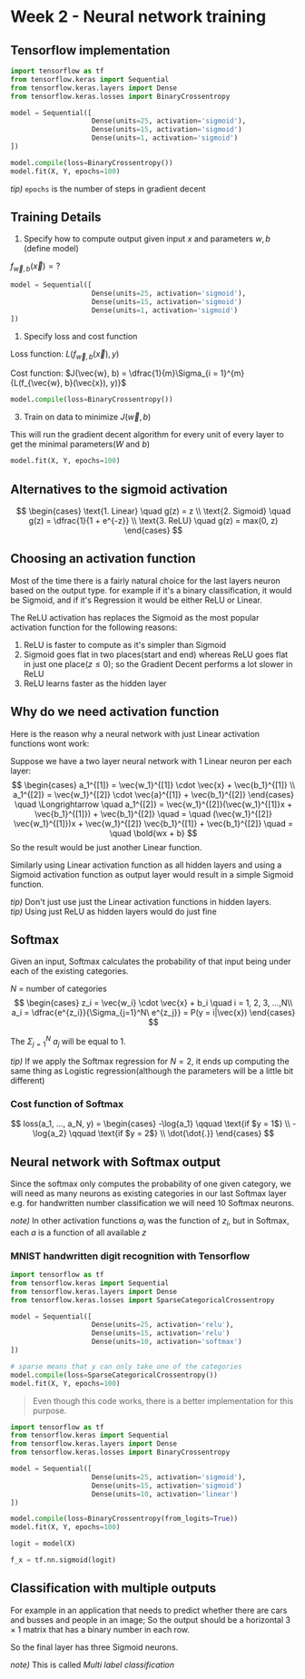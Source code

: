 # Week 2 - Neural network training

## Tensorflow implementation

```python
import tensorflow as tf
from tensorflow.keras import Sequential
from tensorflow.keras.layers import Dense
from tensorflow.keras.losses import BinaryCrossentropy

model = Sequential([
                    Dense(units=25, activation='sigmoid'),
                    Dense(units=15, activation='sigmoid')
                    Dense(units=1, activation='sigmoid')
])

model.compile(loss=BinaryCrossentropy())
model.fit(X, Y, epochs=100)
```

_tip)_ `epochs` is the number of steps in gradient decent

## Training Details

1. Specify how to compute output given input $x$ and parameters $w, b$ (define model)

$f_{\vec{w}, b}(\vec{x}) = ?$

```python
model = Sequential([
                    Dense(units=25, activation='sigmoid'),
                    Dense(units=15, activation='sigmoid')
                    Dense(units=1, activation='sigmoid')
])
```

1. Specify loss and cost function

Loss function: $L(f_{\vec{w}, b}(\vec{x}), y)$

Cost function: $J(\vec{w}, b) = \dfrac{1}{m}\Sigma_{i = 1}^{m}{L(f_{\vec{w}, b}(\vec{x}), y)}$

```python
model.compile(loss=BinaryCrossentropy())
```

3. Train on data to minimize $J(\vec{w}, b)$

This will run the gradient decent algorithm for every unit of every layer to get the minimal parameters($W$ and $b$)

```python
model.fit(X, Y, epochs=100)
```

## Alternatives to the sigmoid activation

$$
\begin{cases}
    \text{1. Linear} \quad g(z) = z \\
    \text{2. Sigmoid} \quad g(z) = \dfrac{1}{1 + e^{-z}} \\
    \text{3. ReLU} \quad g(z) = max(0, z)
\end{cases}
$$

## Choosing an activation function

Most of the time there is a fairly natural choice for the last layers neuron based on the output type. for example if it's a binary classification, it would be Sigmoid, and if it's Regression it would be either ReLU or Linear.

The ReLU activation has replaces the Sigmoid as the most popular activation function for the following reasons:

1. ReLU is faster to compute as it's simpler than Sigmoid
2. Sigmoid goes flat in two places(start and end) whereas ReLU goes flat in just one place($z \leq 0$); so the Gradient Decent performs a lot slower in ReLU
3. ReLU learns faster as the hidden layer

## Why do we need activation function

Here is the reason why a neural network with just Linear activation functions wont work:

Suppose we have a two layer neural network with 1 Linear neuron per each layer:
$$
\begin{cases}
    a_1^{[1]} = \vec{w_1}^{[1]} \cdot \vec{x} + \vec{b_1}^{[1]} \\
    a_1^{[2]} = \vec{w_1}^{[2]} \cdot \vec{a}^{[1]} + \vec{b_1}^{[2]}
\end{cases}
\quad \Longrightarrow \quad
a_1^{[2]} = \vec{w_1}^{[2]}(\vec{w_1}^{[1]}x + \vec{b_1}^{[1]}) + \vec{b_1}^{[2]} \quad = \quad
(\vec{w_1}^{[2]} \vec{w_1}^{[1]})x + \vec{w_1}^{[2]} \vec{b_1}^{[1]} + \vec{b_1}^{[2]} \quad = \quad \bold{wx + b}
$$
So the result would be just another Linear function.

Similarly using Linear activation function as all hidden layers and using a Sigmoid activation function as output layer would result in a simple Sigmoid function.

_tip)_ Don't just use just the Linear activation functions in hidden layers.  
_tip)_ Using just ReLU as hidden layers would do just fine

## Softmax

Given an input, Softmax calculates the probability of that input being under each of the existing categories.

$N$ = number of categories
$$
\begin{cases}
    z_i = \vec{w_i} \cdot \vec{x} + b_i \quad i = 1, 2, 3, ...,N\\
    a_i = \dfrac{e^{z_i}}{\Sigma_{j=1}^N\ e^{z_j}} = P(y = i|\vec{x})
\end{cases}
$$

The $\Sigma_{j=1}^N\ a_j$ will be equal to $1$.

_tip)_ If we apply the Softmax regression for $N = 2$, it ends up computing the same thing as Logistic regression(although the parameters will be a little bit different)

### Cost function of Softmax

$$
loss(a_1, ..., a_N, y) =
\begin{cases}
    -\log{a_1} \qquad \text{if $y = 1$} \\
    -\log{a_2} \qquad \text{if $y = 2$} \\
    \dot{\dot{.}}
\end{cases}
$$

## Neural network with Softmax output

Since the softmax only computes the probability of one given category, we will need as many neurons as existing categories in our last Softmax layer e.g. for handwritten number classification we will need 10 Softmax neurons.

_note)_ In other activation functions $a_i$ was the function of $z_i$, but in Softmax, each $a$ is a function of all available $z$

### MNIST handwritten digit recognition with Tensorflow

```python
import tensorflow as tf
from tensorflow.keras import Sequential
from tensorflow.keras.layers import Dense
from tensorflow.keras.losses import SparseCategoricalCrossentropy

model = Sequential([
                    Dense(units=25, activation='relu'),
                    Dense(units=15, activation='relu')
                    Dense(units=10, activation='softmax')
])

# sparse means that y can only take one of the categories
model.compile(loss=SparseCategoricalCrossentropy())
model.fit(X, Y, epochs=100)
```

> Even though this code works, there is a better implementation for this purpose.

```python
import tensorflow as tf
from tensorflow.keras import Sequential
from tensorflow.keras.layers import Dense
from tensorflow.keras.losses import BinaryCrossentropy

model = Sequential([
                    Dense(units=25, activation='sigmoid'),
                    Dense(units=15, activation='sigmoid')
                    Dense(units=10, activation='linear')
])

model.compile(loss=BinaryCrossentropy(from_logits=True))
model.fit(X, Y, epochs=100)

logit = model(X)

f_x = tf.nn.sigmoid(logit)
```

## Classification with multiple outputs

For example in an application that needs to predict whether there are cars and busses and people in an image; So the output should be a horizontal $3 \times 1$ matrix that has a binary number in each row.

So the final layer has three Sigmoid neurons.

_note)_ This is called _Multi label classification_
